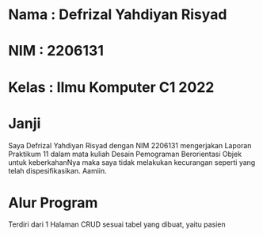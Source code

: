 # Nama : Defrizal Yahdiyan Risyad
# NIM : 2206131
# Kelas : Ilmu Komputer C1 2022


# Janji
Saya Defrizal Yahdiyan Risyad dengan NIM 2206131 mengerjakan Laporan Praktikum 11
dalam mata kuliah Desain Pemograman Berorientasi Objek untuk keberkahanNya 
maka saya tidak melakukan kecurangan seperti yang telah dispesifikasikan. Aamiin.

# Alur Program
Terdiri dari 1 Halaman CRUD sesuai tabel yang dibuat, yaitu pasien


